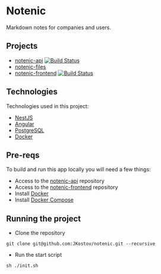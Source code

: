 # Notenic

Markdown notes for companies and users.

## Projects
- [notenic-api](https://github.com/JKostov/notenic-api) [![Build Status](https://travis-ci.com/JKostov/notenic-api.svg?token=gT7TzwqL3fHqXDfPv7Kd&branch=master)](https://travis-ci.com/JKostov/notenic-api)
- [notenic-files](https://github.com/JKostov/notenic-files)
- [notenic-frontend](https://github.com/JKostov/notenic-frontend) [![Build Status](https://travis-ci.com/JKostov/notenic-frontend.svg?token=gT7TzwqL3fHqXDfPv7Kd&branch=master)](https://travis-ci.com/JKostov/notenic-frontend)

## Technologies

Technologies used in this project:
- [NestJS](https://nestjs.com/)
- [Angular](https://angular.io/)
- [PostgreSQL](https://www.postgresql.org/)
- [Docker](https://www.docker.com/)

## Pre-reqs

To build and run this app locally you will need a few things:
- Access to the [notenic-api](https://github.com/JKostov/notenic-api) repository
- Access to the [notenic-frontend](https://github.com/JKostov/notenic-frontend) repository
- Install [Docker](https://www.docker.com/)
- Install [Docker Compose](https://docs.docker.com/compose/)


## Running the project
- Clone the repository
```
git clone git@github.com:JKostov/notenic.git --recursive
```
- Run the start script
```
sh ./init.sh
```
